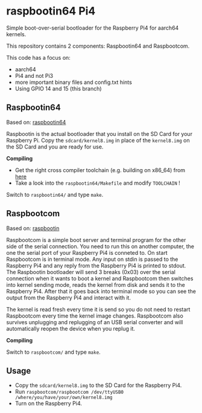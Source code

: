 # raspbootin64 Pi4

Simple boot-over-serial bootloader for the Raspberry Pi4 for aarch64 kernels.

This repository contains 2 components: Raspbootin64 and Raspbootcom.

This code has a focus on:

- aarch64
- Pi4 and not Pi3
- more important binary files and config.txt hints
- Using GPIO 14 and 15 (this branch)

## Raspbootin64

Based on: [raspbootin64](https://github.com/bztsrc/raspi3-tutorial/tree/master/14_raspbootin64)

Raspbootin is the actual bootloader that you install on the SD Card for your
Raspberry Pi. Copy the `sdcard/kernel8.img` in place of the `kernel8.img` on
the SD Card and you are ready for use.

**Compiling**

- Get the right cross compiler toolchain (e.g. building on x86_64) from [here](https://developer.arm.com/tools-and-software/open-source-software/developer-tools/gnu-toolchain/gnu-a/downloads)
- Take a look into the `raspbootin64/Makefile` and modify `TOOLCHAIN` !

Switch to `raspbootin64/` and type `make`.

## Raspbootcom

Based on: [raspbootin](https://github.com/mrvn/raspbootin)

Raspbootcom is a simple boot server and terminal program for the other
side of the serial connection. You need to run this on another
computer, the one the serial port of your Raspberry Pi4 is conneted to.
On start Raspbootcom is in terminal mode. Any input on stdin is passed
to the Raspberry Pi4 and any reply from the Raspberry Pi4 is printed to
stdout. The Raspbootin bootloader will send 3 breaks (0x03) over the
serial connection when it wants to boot a kernel and Raspbootcom then
switches into kernel sending mode, reads the kernel from disk and
sends it to the Raspberry Pi4. After that it goes back into terminal
mode so you can see the output from the Raspberry Pi4 and interact with
it.

The kernel is read fresh every time it is send so you do not need to
restart Raspbootcom every time the kernel image changes. Raspbootcom also
survives unplugging and replugging of an USB serial converter and will
automatically reopen the device when you replug it. 

**Compiling**

Switch to `raspbootcom/` and type `make`.

## Usage

- Copy the `sdcard/kernel8.img` to the SD Card for the Raspberry Pi4.
- Run `raspbootcom/raspbootcom /dev/ttyUSB0 /where/you/have/your/own/kernel8.img`
- Turn on the Raspberry Pi4.
